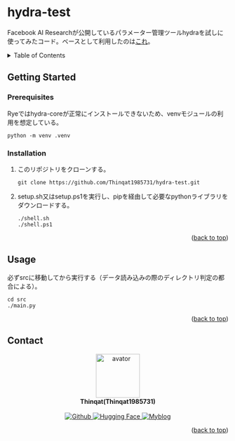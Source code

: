 <a id="readme-top"></a>

# hydra-test <!-- omit in toc -->

Facebook AI Researchが公開しているパラメーター管理ツールhydraを試しに使ってみたコード。ベースとして利用したのは[これ](https://github.com/rasbt/python-machine-learning-book-3rd-edition/tree/master/ch12)。

<details><summary>Table of Contents</summary>

- [Getting Started](#getting-started)
  - [Prerequisites](#prerequisites)
  - [Installation](#installation)
- [Usage](#usage)
- [Contact](#contact)

</details>

## Getting Started

### Prerequisites

Ryeではhydra-coreが正常にインストールできないため、venvモジュールの利用を想定している。

```shell
python -m venv .venv
```

### Installation

1. このリポジトリをクローンする。

   ```shell
   git clone https://github.com/Thinqat1985731/hydra-test.git
   ```

2. setup.sh又はsetup.ps1を実行し、pipを経由して必要なpythonライブラリをダウンロードする。

   ```shell
   ./shell.sh
   ./shell.ps1
   ```

<p align="right">(<a href="#readme-top">back to top</a>)</p>

## Usage

必ずsrcに移動してから実行する（データ読み込みの際のディレクトリ判定の都合による）。

```shell
cd src
./main.py
```

<p align="right">(<a href="#readme-top">back to top</a>)</p>

## Contact

<div align="center">
   <img src="https://avatars.githubusercontent.com/u/113882060?v=4" width="100" height="100" alt="avator"><br>
   <strong>Thinqat(Thinqat1985731)</strong><br><br>

  <a href="https://github.com/Thinqat1985731" target="_blank">
  <picture>
    <source
      srcset="https://img.shields.io/badge/GitHub-444444.svg?style=for-the-badge&logo=github"
      media="(prefers-color-scheme: dark)"
    />
    <source
      srcset="https://img.shields.io/badge/GitHub-000000.svg?style=for-the-badge&logo=github"
      media="(prefers-color-scheme: light)"
    />
    <img src="https://img.shields.io/badge/-Github-444444.svg?style=for-the-badge&logo=github" alt="Github"/>
  </picture>
  </a>
  <a href="https://huggingface.co/Thinqat1985731" target="_blank">
    <picture>
      <source
        srcset="https://img.shields.io/badge/Hugging_Face-444444.svg?style=for-the-badge"
        media="(prefers-color-scheme: dark)"
      />
      <source
        srcset="https://img.shields.io/badge/Hugging_Face-000000.svg?style=for-the-badge"
        media="(prefers-color-scheme: light)"
      />
      <img src="https://img.shields.io/badge/Hugging_Face-444444.svg?style=for-the-badge" alt="Hugging Face"/>
    </picture>
  </a>
  <a href="https://thinqat.vercel.app/" target="_blank">
    <picture>
    <source
      srcset="https://img.shields.io/badge/Myblog-444444.svg?style=for-the-badge&logo=nextdotjs"
      media="(prefers-color-scheme: dark)"
    />
    <source
      srcset="https://img.shields.io/badge/Myblog-000000.svg?style=for-the-badge&logo=nextdotjs"
      media="(prefers-color-scheme: light)"
    />
    <img src="https://img.shields.io/badge/Myblog-444444.svg?style=for-the-badge&logo=nextdotjs" alt="Myblog"/>
  </picture>
  </a>
</div>

<p align="right">(<a href="#readme-top">back to top</a>)</p>
